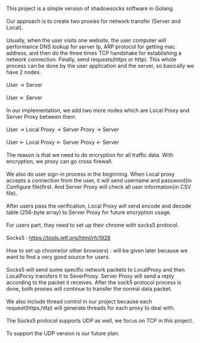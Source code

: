 <br>This project is a simple version of shadowsocks software in Golang. </br>
<br>Our approach is to create two proxies for network transfer (Server and Local). </br>
<br>Usually, when the user visits one website, the user computer will performance DNS lookup for server Ip, ARP protocol for getting mac address, and then do the three times TCP handshake for establishing a network connection. Finally, send requests(https or http). </b>
This whole process can be done by the user application and the server, so basically we have 2 nodes. </br>
<br>User -> Server </br>
<br>User <- Server </br>
<br>In our implementation, we add two more nodes which are Local Proxy and Server Proxy between them. </br>
<br>User -> Local Proxy -> Server Proxy -> Server </br>
<br>User <- Local Proxy <- Server Proxy <- Server </br>
<br>The reason is that we need to do encryption for all traffic data. With encryption, we proxy can go cross firewall. </br>
<br>We also do user sign-in process in the beginning. When Local proxy accepts a connection from the user, it will send username and password(in Configure file)first. And Server Proxy will check all user information(in CSV file). </br>
<br>After users pass the verification, Local Proxy will send encode and decode table (256-byte array) to Server Proxy for future encryption usage. </br>
<br>For users part, they need to set up their chrome with socks5 protocol. </br>
<br>Socks5 : https://tools.ietf.org/html/rfc1928</br>
<br>How to set up chrome(or other browsers) : will be given later because we want to find a very good source for users. </br>
<br>Socks5 will send some specific network packets to LocalProxy and then LocalPorxy transfers it to SeverProxy. Server Proxy will send a reply according to the packet it receives. After the sock5 protocol process is done, both proxies will continue to transfer the normal data packet. </br>
<br>We also include thread control in our project because each request(https,http) will generate threads for each proxy to deal with. </br>
<br>The Socks5 protocol supports UDP as well, we focus on TCP in this project. </br>
<br>To support the UDP version is our future plan. </br>
